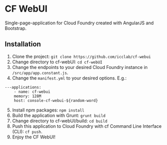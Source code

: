 # CF WebUI

Single-page-application for Cloud Foundry created with AngularJS and Bootstrap.

## Installation

1. Clone the project: `git clone https://github.com/icclab/cf-webui`
2. Change directory to cf-webUI: `cd cf-webUI`
3. Change the endpoints to your desired Cloud Foundry instance in `/src/app/app.constant.js`.
4. Change the `manifest.yml` to your desired options. E.g.:  
~~~
---applications:  
	- name: cf-webui  
	memory: 128M  
	host: console-cf-webui-${random-word}  
~~~
5. Install npm packages: `npm install`
6. Build the application with Grunt: `grunt build`
7. Change directory to cf-webUI/build: `cd build`
8. Push this application to Cloud Foundry with cf Command Line Interface (CLI): `cf push`.
9. Enjoy the CF WebUI!